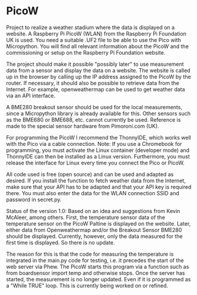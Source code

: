 # PicoW
Project to realize a weather stadium where the data is displayed on a website. 
A Raspberry Pi PicoW (WLAN) from the Raspberry Pi Foundation UK is used. You need a suitable .UF2 file to be able to use the Pico with Micropython. You will find all relevant information about the PicoW and the commissioning or setup on the Raspberry Pi Foundation website.

The project should make it possible "possibly later" to use measurement data from a sensor and display the data on a website. The website is called up in the browser by calling up the IP address assigned to the PicoW by the router. If necessary, it should also be possible to retrieve data from the Internet. For example, openweathermap can be used to get weather data via an API interface.

A BME280 breakout sensor should be used for the local measurements, since a Micropython library is already available for this. Other sensors such as the BME680 or BME688, etc. cannot currently be used. Reference is made to the special sensor hardware from Pimoroni.com (UK).

For programming the PicoW I recommend the ThonnyIDE, which works well with the Pico via a cable connection. Note: If you use a Chromebook for programming, you must activate the Linux container (developer mode) and ThonnyIDE can then be installed as a Linux version. Furthermore, you must release the interface for Linux every time you connect the Pico or PicoW.

All code used is free (open source) and can be used and adapted as desired. If you install the function to fetch weather data from the Internet, make sure that your API has to be adapted and that your API key is required there. You must also enter the data for the WLAN connection SSID and password in secret.py.

Status of the version 1.0:
Based on an idea and suggestions from Kevin McAleer, among others. 
First, the temperature sensor data of the temperature sensor on the PicoW Paltine is displayed on the website. Later, either data from Openweathermap and/or the Breakout Sensor BME280 should be displayed. Currently, however, only the data measured for the first time is displayed. So there is no update.

The reason for this is that the code for measuring the temperature is integrated in the main.py code for testing, i.e. it precedes the start of the web server via Phew. The PicoW starts this program via a function such as from boardsensor import temp and otherwise stops. Once the server has started, the measurement is no longer updated. Even if it is programmed as a "While TRUE" loop. This is currently being worked on or refined.
